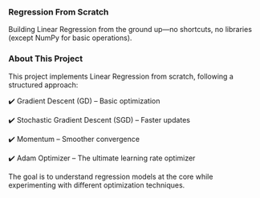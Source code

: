 ### Regression From Scratch
Building Linear Regression from the ground up—no shortcuts, no libraries (except NumPy for basic operations).

### About This Project
This project implements Linear Regression from scratch, following a structured approach:

✔️ Gradient Descent (GD) – Basic optimization

✔️ Stochastic Gradient Descent (SGD) – Faster updates

✔️ Momentum – Smoother convergence

✔️ Adam Optimizer – The ultimate learning rate optimizer

The goal is to understand regression models at the core while experimenting with different optimization techniques.
